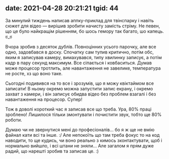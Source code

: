 date: 2021-04-28 20:21:21
tgid: 44
----

За минулий тиждень написав аппку-приклад для твінспарку і навіть сюжет для відео — вирішив зробити начисту замість стріму. Не певен, що це було найкращім рішенням, бо шось гемору так багато, шо капець. ಠ_ಠ 

Вчора зробив з десяток дублів. Повноцінних усього парочку, але все одно, задовбався в доску. Спочатку сам тупив критично, потім обс, яким я записував камеру, вимахувався, типу хвилинку записує, а потім кадр в пару секунд максимум. Все сіпається і ковбаситься. Думав може процесор тротлить, але навантаження не завелике, температура не росте, хз що воно таке. 

Сьогодні подивився на то все і зрозумів, що я можу квіктаймом все записати! В ньому окремо можна запустити запис екрану, і окремо захват з камери, і він записує обидва відео без проблем взагалі і без навантаження на процесор. Супер!

Тож в доволі короткий час я записав все що треба. Ура, 80% праці зроблено! Лишилося тільки змонтувати і почистити звук, тобто ще 80% роботи.

Думаю чи не звернутися мені до професіоналів… бо я ж ще не вмію файнал кати всі та інше. :/ Але непокоїть що там треба фокус то на код наводити, то ще кудись, чи воно реально з кимось зконтактувати, щоб і нормально вийшло, і всі штани не зняли… Але загалом я прям дуже радий, що нарешті зробив та записав це. :)
